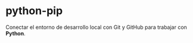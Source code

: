 # python-pip
Conectar el entorno de desarrollo local con Git y GitHub para trabajar con **Python**.
